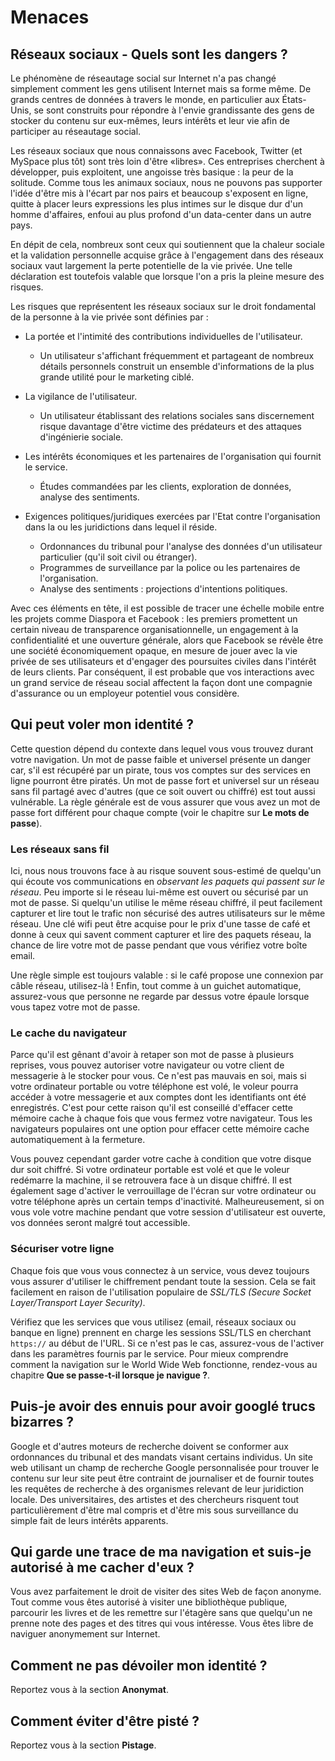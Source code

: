 Menaces
=======

Réseaux sociaux - Quels sont les dangers ?
------------------------------------------

Le phénomène de réseautage social sur Internet n'a pas changé simplement comment les gens utilisent Internet mais sa forme même. De grands centres de données à travers le monde, en particulier aux États-Unis, se sont construits pour répondre à l'envie grandissante des gens de stocker du contenu sur eux-mêmes, leurs intérêts et leur vie afin de participer au réseautage social.

Les réseaux sociaux que nous connaissons avec Facebook, Twitter (et MySpace plus tôt) sont très loin d'être «libres». Ces entreprises cherchent à développer, puis exploitent, une angoisse très basique : la peur de la solitude. Comme tous les animaux sociaux, nous ne pouvons pas supporter l'idée d'être mis à l'écart par nos pairs et beaucoup s'exposent en ligne, quitte à placer leurs expressions les plus intimes sur le disque dur d'un homme d'affaires, enfoui au plus profond d'un data-center dans un autre pays.

En dépit de cela, nombreux sont ceux qui soutiennent que la chaleur sociale et la validation personnelle acquise grâce à l'engagement dans des réseaux sociaux vaut largement la perte potentielle de la vie privée. Une telle déclaration est toutefois valable que lorsque l'on a pris la pleine mesure des risques.

Les risques que représentent les réseaux sociaux sur le droit fondamental de la personne à la vie privée sont définies par :

 * La portée et l'intimité des contributions individuelles de l'utilisateur.

   * Un utilisateur s'affichant fréquemment et partageant de nombreux détails personnels construit un ensemble d'informations de la plus grande utilité pour le marketing ciblé.

 * La vigilance de l'utilisateur.

   * Un utilisateur établissant des relations sociales sans discernement risque davantage d'être victime des prédateurs et des attaques d'ingénierie sociale.

 * Les intérêts économiques et les partenaires de l'organisation qui fournit le service.

   * Études commandées par les clients, exploration de données, analyse des sentiments.

 * Exigences politiques/juridiques exercées par l'Etat contre l'organisation dans la ou les juridictions dans lequel il réside.

   * Ordonnances du tribunal pour l'analyse des données d'un utilisateur particulier (qu'il soit civil ou étranger).
   * Programmes de surveillance par la police ou les partenaires de l'organisation.
   * Analyse des sentiments : projections d'intentions politiques.

Avec ces éléments en tête, il est possible de tracer une échelle mobile entre les projets comme Diaspora et Facebook : les premiers promettent un certain niveau de transparence organisationnelle, un engagement à la confidentialité et une ouverture générale, alors que Facebook se révèle être une société économiquement opaque, en mesure de jouer avec la vie privée de ses utilisateurs et d'engager des poursuites civiles dans l'intérêt de leurs clients. Par conséquent, il est probable que vos interactions avec un grand service de réseau social affectent la façon dont une compagnie d'assurance ou un employeur potentiel vous considère.


Qui peut voler mon identité ?
-----------------------------

Cette question dépend du contexte dans lequel vous vous trouvez durant votre navigation. Un mot de passe faible et universel présente un danger car, s'il est récupéré par un pirate, tous vos comptes sur des services en ligne pourront être piratés. Un mot de passe fort et universel sur un réseau sans fil partagé avec d'autres (que ce soit ouvert ou chiffré) est tout aussi vulnérable. La règle générale est de vous assurer que vous avez un mot de passe fort différent pour chaque compte (voir le chapitre sur **Le mots de passe**).


### Les réseaux sans fil

Ici, nous nous trouvons face à au risque souvent sous-estimé de quelqu'un qui écoute vos communications en *observant les paquets qui passent sur le réseau*. Peu importe si le réseau lui-même est ouvert ou sécurisé par un mot de passe. Si quelqu'un utilise le même réseau chiffré, il peut facilement capturer et lire tout le trafic non sécurisé des autres utilisateurs sur le même réseau. Une clé wifi peut être acquise pour le prix d'une tasse de café et donne à ceux qui savent comment capturer et lire des paquets réseau, la chance de lire votre mot de passe pendant que vous vérifiez votre boîte email.

Une règle simple est toujours valable : si le café propose une connexion par câble réseau, utilisez-là ! Enfin, tout comme à un guichet automatique, assurez-vous que personne ne regarde par dessus votre épaule lorsque vous tapez votre mot de passe.


### Le cache du navigateur

Parce qu'il est gênant d'avoir à retaper son mot de passe à plusieurs reprises, vous pouvez autoriser votre navigateur ou votre client de messagerie à le stocker pour vous. Ce n'est pas mauvais en soi, mais si votre ordinateur portable ou votre téléphone est volé, le voleur pourra accéder à votre messagerie et aux comptes dont les identifiants ont été enregistrés. C'est pour cette raison qu'il est conseillé d'effacer cette mémoire cache à chaque fois que vous fermez votre navigateur. Tous les navigateurs populaires ont une option pour effacer cette mémoire cache automatiquement à la fermeture.

Vous pouvez cependant garder votre cache à condition que votre disque dur soit chiffré. Si votre ordinateur portable est volé et que le voleur redémarre la machine, il se retrouvera face à un disque chiffré. Il est également sage d'activer le verrouillage de l'écran sur votre ordinateur ou votre téléphone après un certain temps d'inactivité. Malheureusement, si on vous vole votre machine pendant que votre session d'utilisateur est ouverte, vos données seront malgré tout accessible.


### Sécuriser votre ligne

Chaque fois que vous vous connectez à un service, vous devez toujours vous assurer d'utiliser le chiffrement pendant toute la session. Cela se fait facilement en raison de l'utilisation populaire de *SSL/TLS (Secure Socket Layer/Transport Layer Security)*.

Vérifiez que les services que vous utilisez (email, réseaux sociaux ou banque en ligne) prennent en charge les sessions SSL/TLS en cherchant `https://` au début de l'URL. Si ce n'est pas le cas, assurez-vous de l'activer dans les paramètres fournis par le service. Pour mieux comprendre comment la navigation sur le World Wide Web fonctionne, rendez-vous au chapitre **Que se passe-t-il lorsque je navigue ?**.


Puis-je avoir des ennuis pour avoir googlé trucs bizarres ?
-----------------------------------------------------------

Google et d'autres moteurs de recherche doivent se conformer aux ordonnances du tribunal et des mandats visant certains individus. Un site web utilisant un champ de recherche Google personnalisée pour trouver le contenu sur leur site peut être contraint de journaliser et de fournir toutes les requêtes de recherche à des organismes relevant de leur juridiction locale. Des universitaires, des artistes et des chercheurs risquent tout particulièrement d'être mal compris et d'être mis sous surveillance du simple fait de leurs intérêts apparents.


Qui garde une trace de ma navigation et suis-je autorisé à me cacher d'eux ?
----------------------------------------------------------------------------

Vous avez parfaitement le droit de visiter des sites Web de façon anonyme. Tout comme vous êtes autorisé à visiter une bibliothèque publique, parcourir les livres et de les remettre sur l'étagère sans que quelqu'un ne prenne note des pages et des titres qui vous intéresse. Vous êtes libre de naviguer anonymement sur Internet.


Comment ne pas dévoiler mon identité ?
--------------------------------------

Reportez vous à la section **Anonymat**.


Comment éviter d'être pisté ?
-----------------------------

Reportez vous à la section **Pistage**.
